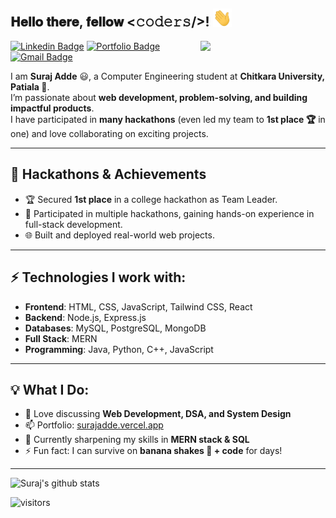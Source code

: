<h2> 𝐇𝐞𝐥𝐥𝐨 𝐭𝐡𝐞𝐫𝐞, 𝐟𝐞𝐥𝐥𝐨𝐰 <𝚌𝚘𝚍𝚎𝚛𝚜/>! <img src="https://raw.githubusercontent.com/ABSphreak/ABSphreak/master/gifs/Hi.gif" width="30px"></h2>

<img align='right' src='https://user-images.githubusercontent.com/5713670/87202985-820dcb80-c2b6-11ea-9f56-7ec461c497c3.gif' width='200"'>

[![Linkedin Badge](https://img.shields.io/badge/-SurajAdde-blue?style=flat-square&logo=Linkedin&logoColor=white&link=https://www.linkedin.com/in/suraj-adde/)](https://www.linkedin.com/in/suraj-adde/) 
[![Portfolio Badge](https://img.shields.io/badge/-Portfolio-orange?style=flat-square&logo=firefox&logoColor=white&link=https://surajadde.vercel.app/)](https://surajadde.vercel.app/) 
[![Gmail Badge](https://img.shields.io/badge/-surajadde57@gmail.com-c14438?style=flat-square&logo=Gmail&logoColor=white&link=mailto:surajadde57@gmail.com)](mailto:surajadde57@gmail.com)

I am **Suraj Adde** 😃, a Computer Engineering student at **Chitkara University, Patiala 🏫**.  
I’m passionate about **web development, problem-solving, and building impactful products**.  
I have participated in **many hackathons** (even led my team to **1st place 🏆** in one) and love collaborating on exciting projects.

---

## 👯 Hackathons & Achievements
- 🏆 Secured **1st place** in a college hackathon as Team Leader.  
- 🚀 Participated in multiple hackathons, gaining hands-on experience in full-stack development.  
- 🌐 Built and deployed real-world web projects.  

---

## ⚡ Technologies I work with:
- **Frontend**: HTML, CSS, JavaScript, Tailwind CSS, React  
- **Backend**: Node.js, Express.js  
- **Databases**: MySQL, PostgreSQL, MongoDB  
- **Full Stack**: MERN  
- **Programming**: Java, Python, C++, JavaScript  

---

## 💡 What I Do:
- 💬 Love discussing **Web Development, DSA, and System Design**  
- 📫 Portfolio: [surajadde.vercel.app](https://surajadde.vercel.app/)  
- 🎯 Currently sharpening my skills in **MERN stack & SQL**  
- ⚡ Fun fact: I can survive on **banana shakes 🥤 + code** for days!  

---

![Suraj's github stats](https://github-readme-stats.vercel.app/api?username=surajadde&hide=["issues"]&show_icons=true&theme=radical)

![visitors](https://visitor-badge.glitch.me/badge?page_id=surajadde.surajadde)
